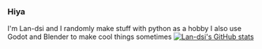 ### Hiya
I'm Lan-dsi and I randomly make stuff with python as a hobby
I also use Godot and Blender to make cool things sometimes
[![Lan-dsi's GitHub stats](https://github-readme-stats.vercel.app/api?username=lan-dsi)](https://github.com/lan-dsi/github-readme-stats&show_icons=true&theme=transparent)
